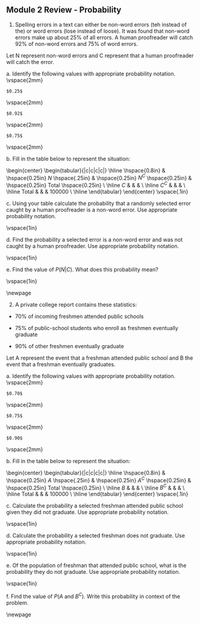 ## Module 2 Review - Probability

1.  Spelling errors in a text can either be non-word errors (teh instead of the) or word errors (lose instead of loose). It was found that non-word errors make up about 25% of all errors. A human proofreader will catch 92% of non-word errors and 75% of word errors.

Let N represent non-word errors and C represent that a human proofreader will catch the error.

a. Identify the following values with appropriate probability notation.
\vspace{2mm}

    $0.25$
\vspace{2mm}

    $0.92$
\vspace{2mm}

    $0.75$
\vspace{2mm}

b. Fill in the table below to represent the situation:

\begin{center}
\begin{tabular}{|c|c|c|c|} \hline
\hspace{0.8in} & \hspace{0.25in}  $N$ \hspace{.25in} & \hspace{0.25in} $N^C$ \hspace{0.25in} & \hspace{0.25in} Total \hspace{0.25in} \\ \hline
 $C$ &  &  &  \\ \hline
 $C^C$ &  & &  \\ \hline
Total &  &  & 100000 \\ \hline
\end{tabular}
\end{center}
\vspace{.1in}

c. Using your table calculate the probability that a randomly selected error caught by a human proofreader is a non-word error. Use appropriate probability notation.

\vspace{1in}

d. Find the probability a selected error is a non-word error and was not caught by a human proofreader. Use appropriate probability notation.

\vspace{1in}

e. Find the value of $P(N|C)$. What does this probability mean?

\vspace{1in}

\newpage

2.	A private college report contains these statistics:

* 70\% of incoming freshmen attended public schools

* 75\% of public-school students who enroll as freshmen eventually graduate

* 90\% of other freshmen eventually graduate

Let A represent the event that a freshman attended public school and B the event that a freshman eventually graduates.

a. Identify the following values with appropriate probability notation.
\vspace{2mm}

    $0.70$
\vspace{2mm}     
    
    $0.75$
\vspace{2mm}

    $0.90$
\vspace{2mm}

b. Fill in the table below to represent the situation:

\begin{center}
\begin{tabular}{|c|c|c|c|} \hline
\hspace{0.8in} & \hspace{0.25in}  $A$ \hspace{.25in} & \hspace{0.25in} $A^C$ \hspace{0.25in} & \hspace{0.25in} Total \hspace{0.25in} \\ \hline
 $B$ &  &  &  \\ \hline
 $B^C$ &  & &  \\ \hline
Total &  &  & 100000 \\ \hline
\end{tabular}
\end{center}
\vspace{.1in}


c. Calculate the probability a selected freshman attended public school given they did not graduate.  Use appropriate probability notation.

\vspace{1in}

d. Calculate the probability a selected freshman does not graduate.  Use appropriate probability notation.

\vspace{1in}

e. Of the population of freshman that attended public school, what is the probability they do not graduate. Use appropriate probability notation.

\vspace{1in}


f. Find the value of $P(A~\text{and}~B^C)$.  Write this probability in context of the problem.


\newpage



